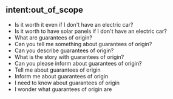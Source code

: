 ## intent:out_of_scope
- Is it worth it even if I don't have an electric car?
- Is it worth to have solar panels if I don't have an electric car?
- What are guarantees of origin?
- Can you tell me something about guarantees of origin?
- Can you describe guarantees of origin?
- What is the story with guarantees of origin?
- Can you please inform about guarantees of origin?
- Tell me about guarantees of origin
- Inform me about guarantees of origin
- I need to know about guarantees of origin
- I wonder what guarantees of origin are
